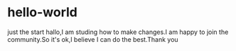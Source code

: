 # hello-world
just the start
hallo,I am studing how to make changes.I am happy to join the community.So it's ok,I believe I can do the best.Thank you
